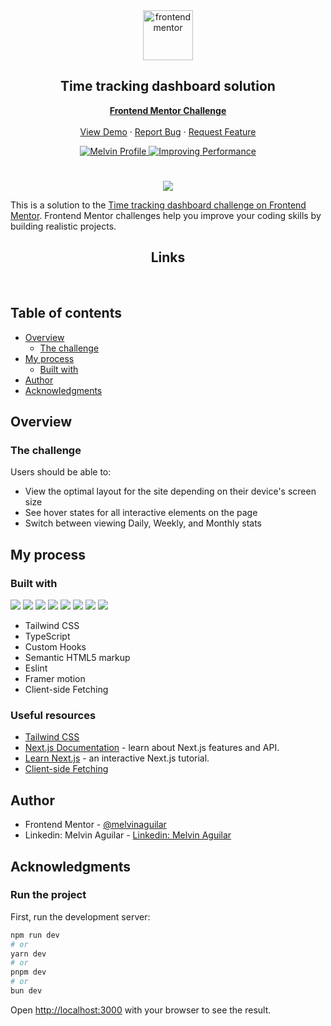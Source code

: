 <div id="top"></div>

<div align="center">

  <img src="https://www.frontendmentor.io/static/images/logo-mobile.svg" alt="frontendmentor" width="80">

  <h2 align="center">Time tracking dashboard solution</h2>
  <p align="center">
    <a href="https://www.frontendmentor.io/profile/MelvinAguilar"><strong>Frontend Mentor Challenge</strong></a>
    <br />
    <br />
    <a href="https://www.frontendmentor.io/profile/MelvinAguilar">View Demo</a>
    ·
    <a href="https://github.com/MelvinAguilar/" target="_blank">Report Bug</a>
    ·
    <a href="https://github.com/MelvinAguilar/" target="_blank">Request Feature</a>
  </p>
</div>

<!-- Bagdes -->
<div align="center">
  <!-- Profile -->
  <a href="https://www.frontendmentor.io/profile/MelvinAguilar">
    <img src="https://img.shields.io/badge/Profile-Melvin%20Aguilar-07043B?style=for-the-badge&logo=frontendmentor" alt="Melvin Profile">
  </a>
  <!-- Status -->
    <a href="#">
    <img src="https://img.shields.io/badge/status-Improving_Performance-orange?style=for-the-badge" alt="Improving Performance">
  </a>

</div>

#

<div align="center">

![](https://res.cloudinary.com/dz209s6jk/image/upload/f_auto,q_auto,w_1920/Challenges/dgmrkrfyzvyzwuwl7vac.jpg)

</div>

This is a solution to the [Time tracking dashboard challenge on Frontend Mentor](https://www.frontendmentor.io/challenges/time-tracking-dashboard-UIQ7167Jw). Frontend Mentor challenges help you improve your coding skills by building realistic projects. 


<h2 align="center">Links</h2>


<br>

## Table of contents

- [Overview](#overview)
  - [The challenge](#the-challenge)
- [My process](#my-process)
  - [Built with](#built-with)
- [Author](#author)
- [Acknowledgments](#acknowledgments)

## Overview

### The challenge

Users should be able to:

- View the optimal layout for the site depending on their device's screen size
- See hover states for all interactive elements on the page
- Switch between viewing Daily, Weekly, and Monthly stats

## My process

### Built with

<!-- Bagdes -->

![](https://img.shields.io/badge/Next.js-000000.svg?style=for-the-badge&logo=Next.js&logoColor=white)
![](https://img.shields.io/badge/Typescript-3178C6.svg?style=for-the-badge&logo=Typescript&logoColor=white) 
![](https://img.shields.io/badge/Framer_motion-black?style=for-the-badge&logo=framer&logoColor=blue)
![](https://img.shields.io/badge/Tailwind%20CSS-38B2AC?style=for-the-badge&logo=tailwind-css&logoColor=white)
![](https://img.shields.io/badge/ESLint-4B32C3.svg?style=for-the-badge&logo=ESLint&logoColor=white) 
![](https://img.shields.io/badge/HTML5-E34F26?style=for-the-badge&logo=html5&logoColor=white)
![](https://img.shields.io/badge/Prettier-F7B93E.svg?style=for-the-badge&logo=Prettier&logoColor=black)
![](https://img.shields.io/badge/Git-F05032?style=for-the-badge&logo=git&logoColor=white)

- Tailwind CSS
- TypeScript
- Custom Hooks
- Semantic HTML5 markup
- Eslint
- Framer motion
- Client-side Fetching

### Useful resources

- [Tailwind CSS](https://tailwindcss.com/)
- [Next.js Documentation](https://nextjs.org/docs) - learn about Next.js features and API.
- [Learn Next.js](https://nextjs.org/learn) - an interactive Next.js tutorial.
- [Client-side Fetching](https://nextjs.org/docs/pages/building-your-application/data-fetching/client-side) 

## Author

- Frontend Mentor - [@melvinaguilar](https://www.frontendmentor.io/profile/melvinaguilar)
- Linkedin: Melvin Aguilar - [Linkedin: Melvin Aguilar](https://www.linkedin.com/in/melvinaguilar)

## Acknowledgments

### Run the project

First, run the development server:

```bash
npm run dev
# or
yarn dev
# or
pnpm dev
# or
bun dev
```

Open [http://localhost:3000](http://localhost:3000) with your browser to see the result.


